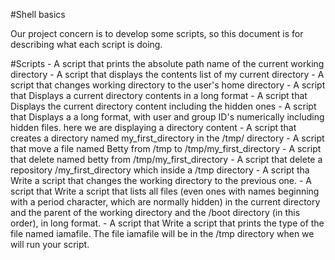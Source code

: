 #Shell basics

Our project concern is to develop some scripts, so this document is for describing what each script is doing.

#Scripts
	- A script that prints the absolute path name of the current working directory
	- A script that displays the contents list of my current directory
	- A script that changes working directory to the user's home directory
	- A script that Displays a current directory contents in a long format
	- A script that Displays the current directory content including the hidden ones
	- A script that Displays a a long format, with user and group ID's numerically including hidden files. here we are displaying a directory content
	- A script that creates a directory named my_first_directory in the /tmp/ directory
	- A script that move a file named Betty from /tmp to /tmp/my_first_directory
	- A script that delete named betty from /tmp/my_first_directory
	- A script that delete a repository /my_first_directory which inside a /tmp directory
	- A script tha Write a script that changes the working directory to the previous one.
	- A script that Write a script that lists all files (even ones with names beginning with a period character, which are normally hidden) in the current directory and the parent of the working directory and the /boot directory (in this order), in long format.
	- A script that  Write a script that prints the type of the file named iamafile. The file iamafile will be in the /tmp directory when we will run your script.
